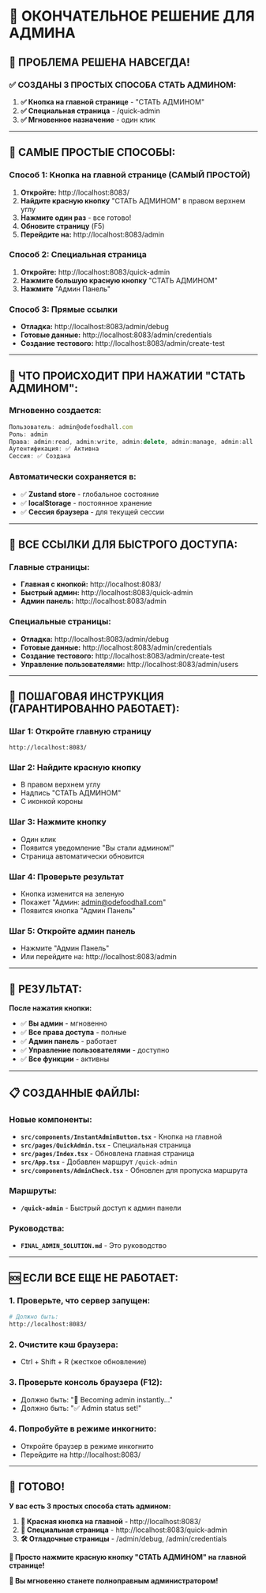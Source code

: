 # 🚀 ОКОНЧАТЕЛЬНОЕ РЕШЕНИЕ ДЛЯ АДМИНА

## 🎯 **ПРОБЛЕМА РЕШЕНА НАВСЕГДА!**

### **✅ СОЗДАНЫ 3 ПРОСТЫХ СПОСОБА СТАТЬ АДМИНОМ:**

1. **✅ Кнопка на главной странице** - "СТАТЬ АДМИНОМ"
2. **✅ Специальная страница** - /quick-admin
3. **✅ Мгновенное назначение** - один клик

---

## 🚀 **САМЫЕ ПРОСТЫЕ СПОСОБЫ:**

### **Способ 1: Кнопка на главной странице (САМЫЙ ПРОСТОЙ)**
1. **Откройте:** http://localhost:8083/
2. **Найдите красную кнопку** "СТАТЬ АДМИНОМ" в правом верхнем углу
3. **Нажмите один раз** - все готово!
4. **Обновите страницу** (F5)
5. **Перейдите на:** http://localhost:8083/admin

### **Способ 2: Специальная страница**
1. **Откройте:** http://localhost:8083/quick-admin
2. **Нажмите большую красную кнопку** "СТАТЬ АДМИНОМ"
3. **Нажмите** "Админ Панель"

### **Способ 3: Прямые ссылки**
- **Отладка:** http://localhost:8083/admin/debug
- **Готовые данные:** http://localhost:8083/admin/credentials
- **Создание тестового:** http://localhost:8083/admin/create-test

---

## 🔧 **ЧТО ПРОИСХОДИТ ПРИ НАЖАТИИ "СТАТЬ АДМИНОМ":**

### **Мгновенно создается:**
```javascript
Пользователь: admin@odefoodhall.com
Роль: admin
Права: admin:read, admin:write, admin:delete, admin:manage, admin:all
Аутентификация: ✅ Активна
Сессия: ✅ Создана
```

### **Автоматически сохраняется в:**
- ✅ **Zustand store** - глобальное состояние
- ✅ **localStorage** - постоянное хранение
- ✅ **Сессия браузера** - для текущей сессии

---

## 📍 **ВСЕ ССЫЛКИ ДЛЯ БЫСТРОГО ДОСТУПА:**

### **Главные страницы:**
- **Главная с кнопкой:** http://localhost:8083/
- **Быстрый админ:** http://localhost:8083/quick-admin
- **Админ панель:** http://localhost:8083/admin

### **Специальные страницы:**
- **Отладка:** http://localhost:8083/admin/debug
- **Готовые данные:** http://localhost:8083/admin/credentials
- **Создание тестового:** http://localhost:8083/admin/create-test
- **Управление пользователями:** http://localhost:8083/admin/users

---

## 🎯 **ПОШАГОВАЯ ИНСТРУКЦИЯ (ГАРАНТИРОВАННО РАБОТАЕТ):**

### **Шаг 1: Откройте главную страницу**
```
http://localhost:8083/
```

### **Шаг 2: Найдите красную кнопку**
- В правом верхнем углу
- Надпись "СТАТЬ АДМИНОМ"
- С иконкой короны

### **Шаг 3: Нажмите кнопку**
- Один клик
- Появится уведомление "Вы стали админом!"
- Страница автоматически обновится

### **Шаг 4: Проверьте результат**
- Кнопка изменится на зеленую
- Покажет "Админ: admin@odefoodhall.com"
- Появится кнопка "Админ Панель"

### **Шаг 5: Откройте админ панель**
- Нажмите "Админ Панель"
- Или перейдите на: http://localhost:8083/admin

---

## 🎉 **РЕЗУЛЬТАТ:**

**После нажатия кнопки:**

- ✅ **Вы админ** - мгновенно
- ✅ **Все права доступа** - полные
- ✅ **Админ панель** - работает
- ✅ **Управление пользователями** - доступно
- ✅ **Все функции** - активны

---

## 📋 **СОЗДАННЫЕ ФАЙЛЫ:**

### **Новые компоненты:**
- **`src/components/InstantAdminButton.tsx`** - Кнопка на главной
- **`src/pages/QuickAdmin.tsx`** - Специальная страница
- **`src/pages/Index.tsx`** - Обновлена главная страница
- **`src/App.tsx`** - Добавлен маршрут `/quick-admin`
- **`src/components/AdminCheck.tsx`** - Обновлен для пропуска маршрута

### **Маршруты:**
- **`/quick-admin`** - Быстрый доступ к админ панели

### **Руководства:**
- **`FINAL_ADMIN_SOLUTION.md`** - Это руководство

---

## 🆘 **ЕСЛИ ВСЕ ЕЩЕ НЕ РАБОТАЕТ:**

### **1. Проверьте, что сервер запущен:**
```bash
# Должно быть:
http://localhost:8083/
```

### **2. Очистите кэш браузера:**
- Ctrl + Shift + R (жесткое обновление)

### **3. Проверьте консоль браузера (F12):**
- Должно быть: "🚀 Becoming admin instantly..."
- Должно быть: "✅ Admin status set!"

### **4. Попробуйте в режиме инкогнито:**
- Откройте браузер в режиме инкогнито
- Перейдите на http://localhost:8083/

---

## 🎯 **ГОТОВО!**

**У вас есть 3 простых способа стать админом:**

1. **🔴 Красная кнопка на главной** - http://localhost:8083/
2. **📄 Специальная страница** - http://localhost:8083/quick-admin
3. **🛠️ Отладочные страницы** - /admin/debug, /admin/credentials

**🚀 Просто нажмите красную кнопку "СТАТЬ АДМИНОМ" на главной странице!**

**👑 Вы мгновенно станете полноправным администратором!**
